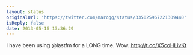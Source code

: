 ```yaml
---
layout: status
originalUrl: 'https://twitter.com/marcgg/status/335025967221309440'
isReply: false
date: 2013-05-16 13:36:29
---
```


I have been using @lastfm for a LONG time. Wow.  http://t.co/X5coHLivKt
